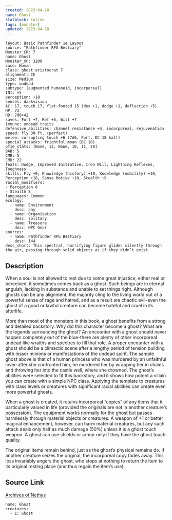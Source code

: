 ```yaml
---
created: 2023-04-28
name: Ghost
statblock: inline
tags: [monster]
updated: 2023-04-28
---
```

```statblock
layout: Basic Pathfinder 1e Layout
source: "Pathfinder RPG Bestiary"
Monster_CR: 7
name: Ghost
Monster_XP: 3200
race: Human
class: ghost aristocrat 7
alignment: CE
size: Medium
type: undead
subtype: (augmented humanoid, incorporeal)
INI: +5
perception: +18
senses: darkvision
AC: 17, touch 17, flat-footed 15 (dex +1, dodge +1, deflection +5)
HP: 73
HD: 7d8+42
saves: Fort +7, Ref +5, Will +7
immune: undead traits
defensive_abilities: channel resistance +4, incorporeal, rejuvenation
speed: fly 30 ft. (perfect)
melee: corrupting touch +6 (7d6, Fort. DC 18 half)
special_attacks: frightful moan (DC 18)
pf1e_stats: [None, 12, None, 10, 11, 20]
BAB: 5
CMB: 5
CMD: 22
feats: Dodge, Improved Initiative, Iron Will, Lightning Reflexes, Toughness
skills: Fly +9, Knowledge (history) +10, Knowledge (nobility) +10, Perception +18, Sense Motive +10, Stealth +9
racial_modifiers:
- Perception 8
- Stealth 8
languages: Common
ecology:
  - name: Environment
    desc: any
  - name: Organisation
    desc: solitary
  - name: Treasure
    desc: NPC Gear
sources:
  - name: Pathfinder RPG Bestiary
    desc: 144
desc_short: This spectral, horrifying figure glides silently through the air, passing through solid objects as if they didn’t exist.
```
## Description
When a soul is not allowed to rest due to some great injustice, either real or perceived, it sometimes comes back as a ghost. Such beings are in eternal anguish, lacking in substance and unable to set things right. Although ghosts can be any alignment, the majority cling to the living world out of a powerful sense of rage and hatred, and as a result are chaotic evil-even the ghost of a good or lawful creature can become hateful and cruel in its afterlife.

More than most of the monsters in this book, a ghost benefits from a strong and detailed backstory. Why did this character become a ghost? What are the legends surrounding the ghost? An encounter with a ghost should never happen completely out of the blue-there are plenty of other incorporeal undead like wraiths and spectres to fill that role. A proper encounter with a ghost should be a climactic scene after a lengthy period of tension building with lesser minions or manifestations of the undead spirit. The sample ghost above is that of a human princess who was murdered by an unfaithful lover-after she confronted him, he murdered her by wrapping her in chains and throwing her into the castle well, where she drowned. The ghost’s abilities were selected to fit this backstory, and it shows how potent a villain you can create with a simple NPC class. Applying the template to creatures with class levels or creatures with significant racial abilities can create even more powerful ghosts.

When a ghost is created, it retains incorporeal “copies” of any items that it particularly valued in life (provided the originals are not in another creature’s possession). The equipment works normally for the ghost but passes harmlessly through material objects or creatures. A weapon of +1 or better magical enhancement, however, can harm material creatures, but any such attack deals only half as much damage (50%) unless it is a ghost touch weapon. A ghost can use shields or armor only if they have the ghost touch quality.

The original items remain behind, just as the ghost’s physical remains do. If another creature seizes the original, the incorporeal copy fades away. This loss invariably angers the ghost, who stops at nothing to return the item to its original resting place (and thus regain the item’s use).
## Source Link
[Archives of Nethys](https://aonprd.com/MonsterDisplay.aspx?ItemName=Ghost)
```encounter-table
name: Ghost
creatures:
  - 1: Ghost
```
